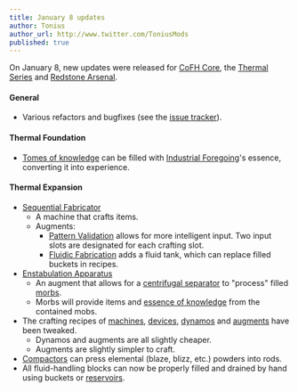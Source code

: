 ```yaml
---
title: January 8 updates
author: Tonius
author_url: http://www.twitter.com/ToniusMods
published: true
---
```


On January 8, new updates were released for [CoFH Core](/docs/1.12/cofh-core-4/), the
[Thermal Series](/docs/#thermal-series) and [Redstone
Arsenal](/docs/1.12/redstone-arsenal-2/).

#### General
* Various refactors and bugfixes (see the [issue
  tracker](https://github.com/CoFH/Feedback/issues?q=is%3Aissue+is%3Aclosed+label%3Afixed+sort%3Aupdated-desc)).

#### Thermal Foundation
* [Tomes of knowledge](/docs/1.12/thermal-foundation-2/tome-of-knowledge/) can be filled with [Industrial
  Foregoing](https://www.curseforge.com/minecraft/mc-mods/industrial-foregoing)'s
  essence, converting it into experience.

#### Thermal Expansion
* [Sequential Fabricator](/docs/1.12/thermal-expansion-5/sequential-fabricator/)
  * A machine that crafts items.
  * Augments:
    * [Pattern Validation](/docs/1.12/thermal-expansion-5/augment-pattern-validation/) allows for
      more intelligent input. Two input slots are designated for each crafting
      slot.
    * [Fluidic Fabrication](/docs/1.12/thermal-expansion-5/augment-fluidic-fabrication/) adds a fluid
      tank, which can replace filled buckets in recipes.
* [Enstabulation Apparatus](/docs/1.12/thermal-expansion-5/augment-enstabulation-apparatus/)
  * An augment that allows for a [centrifugal
    separator](/docs/1.12/thermal-expansion-5/centrifugal-separator/) to "process" filled
    [morbs](/docs/1.12/thermal-expansion-5/morb/).
  * Morbs will provide items and [essence of
    knowledge](/docs/1.12/thermal-foundation-2/essence-of-knowledge/) from the contained mobs.
* The crafting recipes of [machines](/docs/1.12/thermal-expansion-5/machines/),
  [devices](/docs/1.12/thermal-expansion-5/devices/), [dynamos](/docs/1.12/thermal-expansion-5/dynamos/) and
  [augments](/docs/1.12/thermal-expansion-5/augments/) have been tweaked.
  * Dynamos and augments are all slightly cheaper.
  * Augments are slightly simpler to craft.
* [Compactors](/docs/1.12/thermal-expansion-5/compactor/) can press elemental (blaze, blizz, etc.)
  powders into rods.
* All fluid-handling blocks can now be properly filled and drained by hand using
  buckets or [reservoirs](/docs/1.12/thermal-expansion-5/reservoir/).
